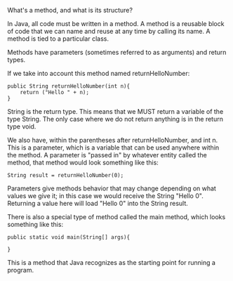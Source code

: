What's a method, and what is its structure?

In Java, all code must be written in a method. A method is a reusable block of code that we can name and reuse at any time by calling its name. A method is tied to a particular class.

Methods have parameters (sometimes referred to as arguments) and return types.

If we take into account this method named returnHelloNumber:

```
public String returnHelloNumber(int n){
    return ("Hello " + n);
}
```

String is the return type. This means that we MUST return a variable of the type String. The only case where we do not return anything is in the return type void.

We also have, within the parentheses after returnHelloNumber, and int n. This is a parameter, which is a variable that can be used anywhere within the method. A parameter is "passed in" by whatever entity called the method, that method would look something like this:

```
String result = returnHelloNumber(0);
```

Parameters give methods behavior that may change depending on what values we give it; in this case we would receive the String "Hello 0". Returning a value here will load "Hello 0" into the String result.

There is also a special type of method called the main method, which looks something like this:

```
public static void main(String[] args){

}
```
This is a method that Java recognizes as the starting point for running a program.
